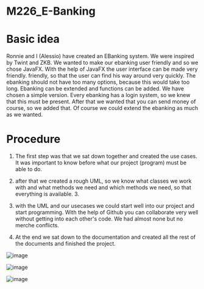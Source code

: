 # M226_E-Banking
 
# Basic idea
 Ronnie and I (Alessio) have created an EBanking system. We were inspired by Twint 
 and ZKB.
 We wanted to make our ebanking user friendly and so we chose JavaFX. With the help of JavaFX the user interface can be made very friendly. 
 friendly, so that the user can find his way around very quickly. The ebanking should not have too many options, because this would take too long. 
 Ebanking can be extended and functions can be added. We have chosen a simple version. 
 Every ebanking has a login system, so we knew that this must be present. After that we wanted that you can send money of course, 
 so we added that. Of course we could extend the ebanking as much as we wanted.
 
 # Procedure
 1.   The first step was that we sat down together and created the use cases.
    It was important to know before what our project (program) must be able to do.
    
 2. after that we created a rough UML, so we know what classes we work with and what methods we need 
    and which methods we need, so that everything is available. 3.
       
 3. with the UML and our usecases we could start well into our project and start programming.
    With the help of Github you can collaborate very well without getting into each other's code.
    We had almost none but no merche conflicts.
    
 4. At the end we sat down to the documentation and created all the rest of the documents and finished the project. 

![image](https://user-images.githubusercontent.com/69907003/140661259-7b604d18-cc59-444a-8f8e-09a48f07efab.png)

![image](https://user-images.githubusercontent.com/69907003/140660220-67ee177a-731f-496a-81dc-e21d781f170e.png)

![image](https://user-images.githubusercontent.com/69907003/140660715-29105c10-5a50-4d43-97ac-c2cfc9791191.png)
